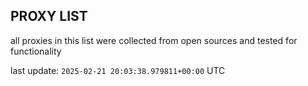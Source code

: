 ## PROXY LIST

all proxies in this list were collected from open sources and tested for functionality

last update: `2025-02-21 20:03:38.979811+00:00` UTC